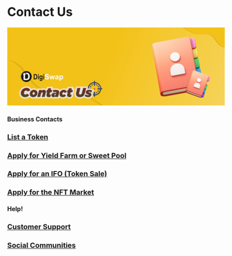 # Contact Us

![](<../.gitbook/assets/Contactus.png>)

####

#### Business Contacts

### [List a Token](business-partnerships.md#exchange)

### [Apply for Yield Farm or Sweet Pool](business-partnerships.md#farms-and-sweet-pools)

### [Apply for an IFO (Token Sale)](business-partnerships.md#ifos-token-sales)

### [Apply for the NFT Market](nft-market-applications.md)

####

#### Help!

### [Customer Support](customer-support.md#there-is-no-customer-support-for-pancakeswap)

### [Social Communities](telegram.md)

